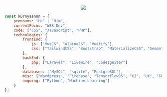 <p align="center">
    <img src="https://github-profile-trophy.vercel.app/?username=kurnyaannn&theme=onedark&title=Commit,Repo,Stars,Followers&column=4&margin-w=5&no-bg=true">
</p>

```javascript
const kurnyaannn = {
    pronouns: "He" | "Him",
    currentFocus: "WEB Dev",
    code: ["CSS", "Javascript", "PHP"],
    technologies: {
        frontEnd: {
            js: ["VueJS", "AlpineJS", "Vuetify"],
            css: ["TailwindCSS", "Bootstrap", "MaterializeCSS", "SemanticUI", "UIkit"]
        },
        backEnd: {
            php: ["Laravel", "Livewire", "CodeIgniter"]
        },
        databases: ["MySQL", "sqlite", "PostgreSQL"],
        misc: ["Wordpress", "Firebase", "TensorflowJS", "UI", "UX", "GNU/Linux", "Git"],
        ongoing: ["Python", "Machine Learning"]
    }
};
```
